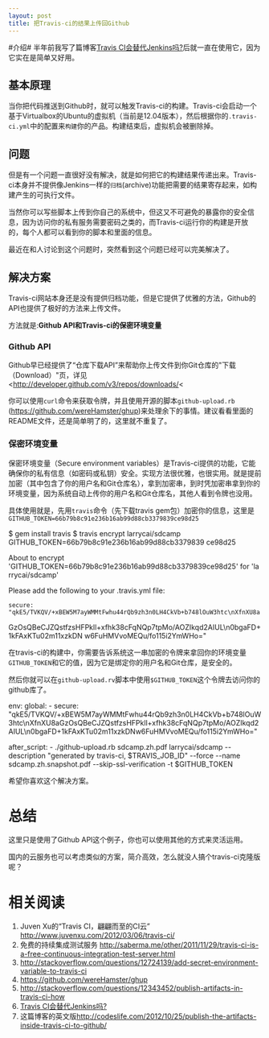 ```yaml
---
layout: post
title: 把Travis-ci的结果上传回Github
---
```


#介绍#
半年前我写了篇博客[Travis CI会替代Jenkins吗?](http://larrycai.github.com/2012/03/06/travis-ci-is-evolution.html)后就一直在使用它，因为它实在是简单又好用。

## 基本原理 ##
当你把代码推送到Github时，就可以触发Travis-ci的构建。Travis-ci会启动一个基于Virtualbox的Ubuntu的虚拟机（当前是12.04版本），然后根据你的`.travis-ci.yml`中的配置来`构建`你的产品。构建结束后，虚拟机会被删除掉。

## 问题 ##
但是有一个问题一直很好没有解决，就是如何把它的构建结果传递出来。Travis-ci本身并不提供像Jenkins一样的`归档`(archive)功能把需要的结果寄存起来，如构建产生的可执行文件。

当然你可以写些脚本上传到你自己的系统中，但这又不可避免的暴露你的安全信息，因为访问你的私有服务需要密码之类的，而Travis-ci运行你的构建是开放的，每个人都可以看到你的脚本和里面的信息。

最近在和人讨论到这个问题时，突然看到这个问题已经可以完美解决了。

## 解决方案 ##
Travis-ci网站本身还是没有提供归档功能，但是它提供了优雅的方法，Github的API也提供了极好的方法来上传文件。

方法就是:__Github API和Travis-ci的保密环境变量__

### Github API ###
Github早已经提供了“仓库下载API”来帮助你上传文件到你Git仓库的"下载（Download）"页，详见<http://developer.github.com/v3/repos/downloads/<

你可以使用`curl`命令来获取令牌，并且使用开源的脚本`github-upload.rb` (<https://github.com/wereHamster/ghup>)来处理余下的事情。建议看看里面的README文件，还是简单明了的，这里就不重复了。

### 保密环境变量 ###
保密环境变量（Secure environment variables）是Travis-ci提供的功能，它能确保你的私有信息（如密码或私钥）安全。实现方法很优雅，也很实用。就是提前加密（其中包含了你的用户名和Git仓库名），拿到加密串，到时凭加密串拿到你的环境变量，因为系统自动上传你的用户名和Git仓库名，其他人看到令牌也没用。

具体使用就是，先用`travis`命令（先下载travis gem包）加密你的信息，这里是`GITHUB_TOKEN=66b79b8c91e236b16ab99d88cb3379839ce98d25`

  $ gem install travis
  $ travis encrypt larrycai/sdcamp GITHUB_TOKEN=66b79b8c91e236b16ab99d88cb3379839
  ce98d25

  About to encrypt 'GITHUB_TOKEN=66b79b8c91e236b16ab99d88cb3379839ce98d25' for 'la
  rrycai/sdcamp'

  Please add the following to your .travis.yml file:

    secure: "qkE5/TVKQV/+xBEW5M7ayWMMtFwhu44rQb9zh3n0LH4CkVb+b748lOuW3htc\nXfnXU8a
  GzOsQBeCJZQstfzsHFPkll+xfhk38cFqNQp7tpMo/AOZIkqd2AIUL\n0bgaFD+1kFAxKTu02m11xzkDN
  w6FuHMVvoMEQu/fo115i2YmWHo="

在travis-ci的构建中，你需要告诉系统这一串加密的令牌来拿回你的环境变量`GITHUB_TOKEN`和它的值，因为它是绑定你的用户名和Git仓库，是安全的。

然后你就可以在`github-upload.rv`脚本中使用`$GITHUB_TOKEN`这个令牌去访问你的github库了。

  env:
    global:
      - secure: "qkE5/TVKQV/+xBEW5M7ayWMMtFwhu44rQb9zh3n0LH4CkVb+b748lOuW3htc\nXfnXU8aGzOsQBeCJZQstfzsHFPkll+xfhk38cFqNQp7tpMo/AOZIkqd2AIUL\n0bgaFD+1kFAxKTu02m11xzkDNw6FuHMVvoMEQu/fo115i2YmWHo="  
      
  after_script:
    - ./github-upload.rb sdcamp.zh.pdf larrycai/sdcamp --description "generated by travis-ci, $TRAVIS_JOB_ID" --force --name sdcamp.zh.snapshot.pdf --skip-ssl-verification -t $GITHUB_TOKEN

希望你喜欢这个解决方案。

# 总结 #
这里只是使用了Github API这个例子，你也可以使用其他的方式来灵活运用。

国内的云服务也可以考虑类似的方案，简介高效，怎么就没人搞个travis-ci克隆版呢？

# 相关阅读 #
 1. Juven Xu的“Travis CI，翩翩而至的CI云” <http://www.juvenxu.com/2012/03/06/travis-ci/>
 2. 免费的持续集成测试服务 <http://saberma.me/other/2011/11/29/travis-ci-is-a-free-continuous-integration-test-server.html>
 3. <http://stackoverflow.com/questions/12724139/add-secret-environment-variable-to-travis-ci>
 4. <https://github.com/wereHamster/ghup>
 5. <http://stackoverflow.com/questions/12343452/publish-artifacts-in-travis-ci-how>
 6. [Travis CI会替代Jenkins吗?](http://larrycai.github.com/2012/03/06/travis-ci-is-evolution.html)
 7. 这篇博客的英文版<http://codeslife.com/2012/10/25/publish-the-artifacts-inside-travis-ci-to-github/>
